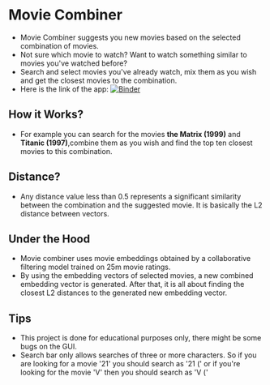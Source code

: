 # Movie Combiner 
* Movie Combiner suggests you new movies based on the selected combination of movies.
* Not sure which movie to watch? Want to watch something similar to movies you've watched before?
* Search and select movies you've already watch, mix them as you wish and get the closest movies to the combination.
* Here is the link of the app: [![Binder](https://mybinder.org/badge_logo.svg)](https://mybinder.org/v2/gh/yildize/movieCombiner/master?urlpath=voila%2Frender%2FmovieCombiner.ipynb)

## How it Works?
* For example you can search for the movies **the Matrix (1999)** and **Titanic (1997)**,combine them as you wish and find the top ten closest movies to this combination.

## Distance?
* Any distance value less than 0.5 represents a significant similarity between the combination and the suggested movie. It is basically the L2 distance between vectors.

## Under the Hood
* Movie combiner uses movie embeddings obtained by a collaborative filtering model trained on 25m movie ratings.
* By using the embedding vectors of selected movies, a new combined embedding vector is generated. After that, it is all about finding the closest L2 distances to the generated new embedding vector.

## Tips
* This project is done for educational purposes only, there might be some bugs on the GUI.
* Search bar only allows searches of three or more characters. So if you are looking for a movie '21' you should search as '21 (' or if you're looking for the movie 'V' then you should search as 'V ('
